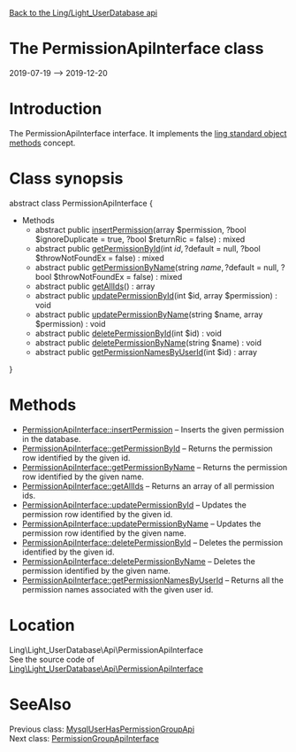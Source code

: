 [Back to the Ling/Light_UserDatabase api](https://github.com/lingtalfi/Light_UserDatabase/blob/master/doc/api/Ling/Light_UserDatabase.md)



The PermissionApiInterface class
================
2019-07-19 --> 2019-12-20






Introduction
============

The PermissionApiInterface interface.
It implements the [ling standard object methods](https://github.com/lingtalfi/Light_BreezeGenerator/blob/master/doc/pages/ling-standard-object-methods.md) concept.



Class synopsis
==============


abstract class <span class="pl-k">PermissionApiInterface</span>  {

- Methods
    - abstract public [insertPermission](https://github.com/lingtalfi/Light_UserDatabase/blob/master/doc/api/Ling/Light_UserDatabase/Api/PermissionApiInterface/insertPermission.md)(array $permission, ?bool $ignoreDuplicate = true, ?bool $returnRic = false) : mixed
    - abstract public [getPermissionById](https://github.com/lingtalfi/Light_UserDatabase/blob/master/doc/api/Ling/Light_UserDatabase/Api/PermissionApiInterface/getPermissionById.md)(int $id, ?$default = null, ?bool $throwNotFoundEx = false) : mixed
    - abstract public [getPermissionByName](https://github.com/lingtalfi/Light_UserDatabase/blob/master/doc/api/Ling/Light_UserDatabase/Api/PermissionApiInterface/getPermissionByName.md)(string $name, ?$default = null, ?bool $throwNotFoundEx = false) : mixed
    - abstract public [getAllIds](https://github.com/lingtalfi/Light_UserDatabase/blob/master/doc/api/Ling/Light_UserDatabase/Api/PermissionApiInterface/getAllIds.md)() : array
    - abstract public [updatePermissionById](https://github.com/lingtalfi/Light_UserDatabase/blob/master/doc/api/Ling/Light_UserDatabase/Api/PermissionApiInterface/updatePermissionById.md)(int $id, array $permission) : void
    - abstract public [updatePermissionByName](https://github.com/lingtalfi/Light_UserDatabase/blob/master/doc/api/Ling/Light_UserDatabase/Api/PermissionApiInterface/updatePermissionByName.md)(string $name, array $permission) : void
    - abstract public [deletePermissionById](https://github.com/lingtalfi/Light_UserDatabase/blob/master/doc/api/Ling/Light_UserDatabase/Api/PermissionApiInterface/deletePermissionById.md)(int $id) : void
    - abstract public [deletePermissionByName](https://github.com/lingtalfi/Light_UserDatabase/blob/master/doc/api/Ling/Light_UserDatabase/Api/PermissionApiInterface/deletePermissionByName.md)(string $name) : void
    - abstract public [getPermissionNamesByUserId](https://github.com/lingtalfi/Light_UserDatabase/blob/master/doc/api/Ling/Light_UserDatabase/Api/PermissionApiInterface/getPermissionNamesByUserId.md)(int $id) : array

}






Methods
==============

- [PermissionApiInterface::insertPermission](https://github.com/lingtalfi/Light_UserDatabase/blob/master/doc/api/Ling/Light_UserDatabase/Api/PermissionApiInterface/insertPermission.md) &ndash; Inserts the given permission in the database.
- [PermissionApiInterface::getPermissionById](https://github.com/lingtalfi/Light_UserDatabase/blob/master/doc/api/Ling/Light_UserDatabase/Api/PermissionApiInterface/getPermissionById.md) &ndash; Returns the permission row identified by the given id.
- [PermissionApiInterface::getPermissionByName](https://github.com/lingtalfi/Light_UserDatabase/blob/master/doc/api/Ling/Light_UserDatabase/Api/PermissionApiInterface/getPermissionByName.md) &ndash; Returns the permission row identified by the given name.
- [PermissionApiInterface::getAllIds](https://github.com/lingtalfi/Light_UserDatabase/blob/master/doc/api/Ling/Light_UserDatabase/Api/PermissionApiInterface/getAllIds.md) &ndash; Returns an array of all permission ids.
- [PermissionApiInterface::updatePermissionById](https://github.com/lingtalfi/Light_UserDatabase/blob/master/doc/api/Ling/Light_UserDatabase/Api/PermissionApiInterface/updatePermissionById.md) &ndash; Updates the permission row identified by the given id.
- [PermissionApiInterface::updatePermissionByName](https://github.com/lingtalfi/Light_UserDatabase/blob/master/doc/api/Ling/Light_UserDatabase/Api/PermissionApiInterface/updatePermissionByName.md) &ndash; Updates the permission row identified by the given name.
- [PermissionApiInterface::deletePermissionById](https://github.com/lingtalfi/Light_UserDatabase/blob/master/doc/api/Ling/Light_UserDatabase/Api/PermissionApiInterface/deletePermissionById.md) &ndash; Deletes the permission identified by the given id.
- [PermissionApiInterface::deletePermissionByName](https://github.com/lingtalfi/Light_UserDatabase/blob/master/doc/api/Ling/Light_UserDatabase/Api/PermissionApiInterface/deletePermissionByName.md) &ndash; Deletes the permission identified by the given name.
- [PermissionApiInterface::getPermissionNamesByUserId](https://github.com/lingtalfi/Light_UserDatabase/blob/master/doc/api/Ling/Light_UserDatabase/Api/PermissionApiInterface/getPermissionNamesByUserId.md) &ndash; Returns all the permission names associated with the given user id.





Location
=============
Ling\Light_UserDatabase\Api\PermissionApiInterface<br>
See the source code of [Ling\Light_UserDatabase\Api\PermissionApiInterface](https://github.com/lingtalfi/Light_UserDatabase/blob/master/Api/PermissionApiInterface.php)



SeeAlso
==============
Previous class: [MysqlUserHasPermissionGroupApi](https://github.com/lingtalfi/Light_UserDatabase/blob/master/doc/api/Ling/Light_UserDatabase/Api/Mysql/MysqlUserHasPermissionGroupApi.md)<br>Next class: [PermissionGroupApiInterface](https://github.com/lingtalfi/Light_UserDatabase/blob/master/doc/api/Ling/Light_UserDatabase/Api/PermissionGroupApiInterface.md)<br>

